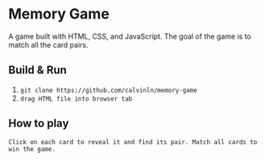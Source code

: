 # Memory Game

A game built with HTML, CSS, and JavaScript. The 
goal of the game is to match all the card pairs. 
	

## Build & Run
1. `git clone https://github.com/calvinln/memory-game`
1. `drag HTML file into browser tab`

## How to play
`Click on each card to reveal it and find its pair. Match all cards to win the game.`
